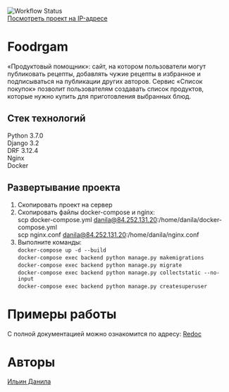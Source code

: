 ![Workflow Status](https://github.com/RH1532/foodgram-project-react/actions/workflows/foodgram_workflow.yml/badge.svg)  
[Посмотреть проект на IP-адресе](http://84.252.131.20)  

# Foodrgam  

 «Продуктовый помощник»: сайт, на котором пользователи могут публиковать рецепты, добавлять чужие рецепты в избранное и подписываться на публикации других авторов. Сервис «Список покупок» позволит пользователям создавать список продуктов, которые нужно купить для приготовления выбранных блюд. 

## Стек технологий
Python 3.7.0  
Django 3.2  
DRF 3.12.4  
Nginx  
Docker  

## Развертывание проекта
1. Скопировать проект на сервер  
2. Скопировать файлы docker-compose и nginx:  
 scp docker-compose.yml danila@84.252.131.20:/home/danila/docker-compose.yml  
 scp nginx.conf danila@84.252.131.20:/home/danila/nginx.conf  
3. Выполните команды:  
 `docker-compose up -d --build`  
 `docker-compose exec backend python manage.py makemigrations`  
 `docker-compose exec backend python manage.py migrate`  
 `docker-compose exec backend python manage.py collectstatic --no-input`  
 `docker-compose exec backend python manage.py createsuperuser`  

# Примеры работы
С полной документацией можно ознакомится по адресу: [Redoc](http://localhost/api/docs/)

# Авторы
[Ильин Данила](https://github.com/RH1532)  
